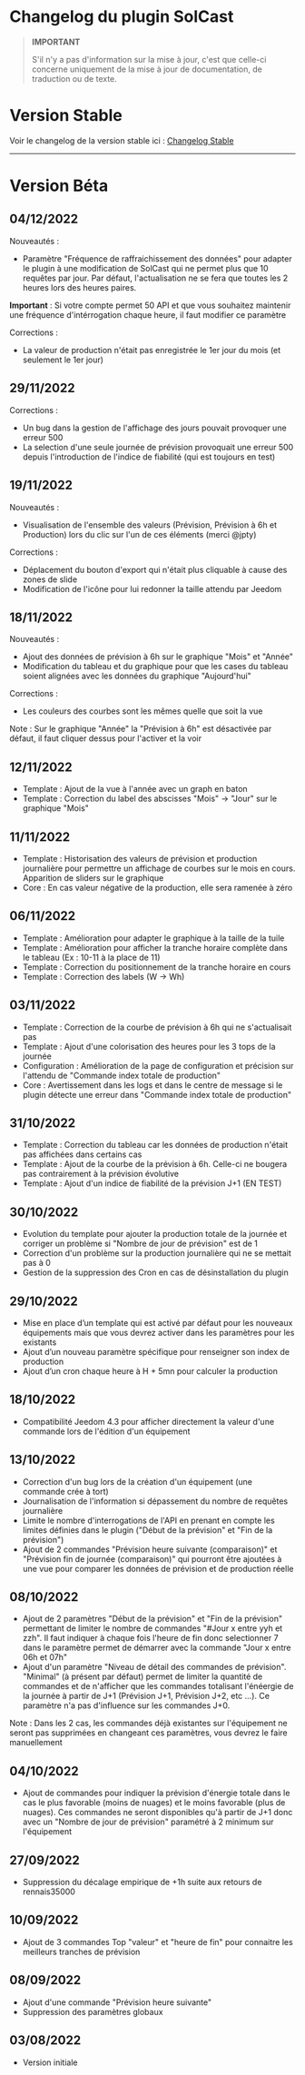 # Changelog du plugin SolCast

>**IMPORTANT**
>
>S'il n'y a pas d'information sur la mise à jour, c'est que celle-ci concerne uniquement de la mise à jour de documentation, de traduction ou de texte.

# Version Stable
Voir le changelog de la version stable ici : [Changelog Stable](https://github.com/BisonJeedom/documentations/blob/main/solcast/changelog_stable.md)

<hr/>

# Version Béta

## 04/12/2022
Nouveautés :
- Paramètre "Fréquence de raffraichissement des données" pour adapter le plugin à une modification de SolCast qui ne permet plus que 10 requêtes par jour. Par défaut, l'actualisation ne se fera que toutes les 2 heures lors des heures paires.  

**Important** : Si votre compte permet 50 API et que vous souhaitez maintenir une fréquence d'intérrogation chaque heure, il faut modifier ce paramètre

Corrections :
- La valeur de production n'était pas enregistrée le 1er jour du mois (et seulement le 1er jour)

## 29/11/2022
Corrections :
- Un bug dans la gestion de l'affichage des jours pouvait provoquer une erreur 500
- La selection d'une seule journée de prévision provoquait une erreur 500 depuis l'introduction de l'indice de fiabilité (qui est toujours en test)

## 19/11/2022
Nouveautés :
- Visualisation de l'ensemble des valeurs (Prévision, Prévision à 6h et Production) lors du clic sur l'un de ces éléments (merci @jpty)

Corrections :
- Déplacement du bouton d'export qui n'était plus cliquable à cause des zones de slide
- Modification de l'icône pour lui redonner la taille attendu par Jeedom

## 18/11/2022
Nouveautés :
- Ajout des données de prévision à 6h sur le graphique "Mois" et "Année"
- Modification du tableau et du graphique pour que les cases du tableau soient alignées avec les données du graphique "Aujourd'hui"

Corrections :
- Les couleurs des courbes sont les mêmes quelle que soit la vue

Note : Sur le graphique "Année" la "Prévision à 6h" est désactivée par défaut, il faut cliquer dessus pour l'activer et la voir

## 12/11/2022
- Template : Ajout de la vue à l'année avec un graph en baton
- Template : Correction du label des abscisses "Mois" -> "Jour" sur le graphique "Mois"

## 11/11/2022
- Template : Historisation des valeurs de prévision et production journalière pour permettre un affichage de courbes sur le mois en cours. Apparition de sliders sur le graphique
- Core : En cas valeur négative de la production, elle sera ramenée à zéro

## 06/11/2022
- Template : Amélioration pour adapter le graphique à la taille de la tuile
- Template : Amélioration pour afficher la tranche horaire complète dans le tableau (Ex : 10-11 à la place de 11)
- Template : Correction du positionnement de la tranche horaire en cours
- Template : Correction des labels (W -> Wh)

## 03/11/2022
- Template : Correction de la courbe de prévision à 6h qui ne s'actualisait pas
- Template : Ajout d'une colorisation des heures pour les 3 tops de la journée
- Configuration : Amélioration de la page de configuration et précision sur l'attendu de "Commande index totale de production"
- Core : Avertissement dans les logs et dans le centre de message si le plugin détecte une erreur dans "Commande index totale de production"

## 31/10/2022
- Template : Correction du tableau car les données de production n'était pas affichées dans certains cas
- Template : Ajout de la courbe de la prévision à 6h. Celle-ci ne bougera pas contrairement à la prévision évolutive
- Template : Ajout d'un indice de fiabilité de la prévision J+1 (EN TEST)

## 30/10/2022
- Evolution du template pour ajouter la production totale de la journée et corriger un problème si "Nombre de jour de prévision" est de 1
- Correction d'un problème sur la production journalière qui ne se mettait pas à 0
- Gestion de la suppression des Cron en cas de désinstallation du plugin

## 29/10/2022
- Mise en place d’un template qui est activé par défaut pour les nouveaux équipements mais que vous devrez activer dans les paramètres pour les existants
- Ajout d’un nouveau paramètre spécifique pour renseigner son index de production
- Ajout d’un cron chaque heure à H + 5mn pour calculer la production

## 18/10/2022
- Compatibilité Jeedom 4.3 pour afficher directement la valeur d'une commande lors de l'édition d'un équipement

## 13/10/2022
- Correction d'un bug lors de la création d'un équipement (une commande crée à tort)
- Journalisation de l'information si dépassement du nombre de requêtes journalière
- Limite le nombre d'interrogations de l'API en prenant en compte les limites définies dans le plugin ("Début de la prévision" et "Fin de la prévision")
- Ajout de 2 commandes "Prévision heure suivante (comparaison)" et "Prévision fin de journée (comparaison)" qui pourront être ajoutées à une vue pour comparer les données de prévision et de production réelle

## 08/10/2022
- Ajout de 2 paramètres "Début de la prévision" et "Fin de la prévision" permettant de limiter le nombre de commandes "#Jour x entre yyh et zzh". Il faut indiquer à chaque fois l'heure de fin donc selectionner 7 dans le paramètre permet de démarrer avec la commande "Jour x entre 06h et 07h"
- Ajout d'un paramètre "Niveau de détail des commandes de prévision". "Minimal" (à présent par défaut) permet de limiter la quantité de commandes et de n'afficher que les commandes totalisant l'énéergie de la journée à partir de J+1 (Prévision J+1, Prévision J+2, etc ...). Ce paramètre n'a pas d'influence sur les commandes J+0.

Note : Dans les 2 cas, les commandes déjà existantes sur l'équipement ne seront pas supprimées en changeant ces paramètres, vous devrez le faire manuellement

## 04/10/2022
- Ajout de commandes pour indiquer la prévision d'énergie totale dans le cas le plus favorable (moins de nuages) et le moins favorable (plus de nuages).
Ces commandes ne seront disponibles qu'à partir de J+1 donc avec un "Nombre de jour de prévision" paramétré à 2 minimum sur l'équipement 

## 27/09/2022
- Suppression du décalage empirique de +1h suite aux retours de rennais35000

## 10/09/2022
- Ajout de 3 commandes Top "valeur" et "heure de fin" pour connaitre les meilleurs tranches de prévision

## 08/09/2022
- Ajout d'une commande "Prévision heure suivante"
- Suppression des paramètres globaux

## 03/08/2022
- Version initiale


